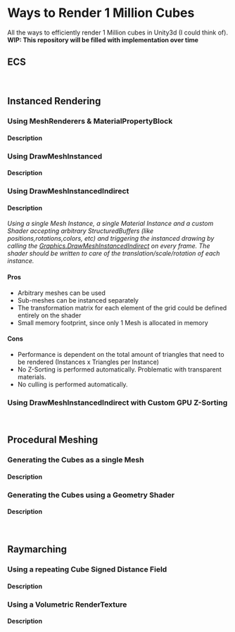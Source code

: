# Ways to Render 1 Million Cubes
All the ways to efficiently render 1 Million cubes in Unity3d (I could think of).
**WIP: This repository will be filled with implementation over time**

## ECS 

<br/>

## Instanced Rendering

### Using MeshRenderers & MaterialPropertyBlock
#### Description

### Using DrawMeshInstanced
#### Description

### Using DrawMeshInstancedIndirect
#### Description
_Using a single Mesh Instance, a single Material Instance and a custom Shader accepting arbitrary StructuredBuffers (like positions,rotations,colors, etc) and triggering the instanced drawing by calling the [Graphics.DrawMeshInstancedIndirect](https://docs.unity3d.com/ScriptReference/Graphics.DrawMeshInstancedIndirect.html) on every frame. The shader should be written to care of the translation/scale/rotation of each instance._
#### Pros
* Arbitrary meshes can be used
* Sub-meshes can be instanced separately
* The transformation matrix for each element of the grid could be defined entirely on the shader
* Small memory footprint, since only 1 Mesh is allocated in memory
#### Cons
* Performance is dependent on the total amount of triangles that need to be rendered (Instances x Triangles per Instance)
* No Z-Sorting is performed automatically. Problematic with transparent materials.
* No culling is performed automatically.

### Using DrawMeshInstancedIndirect with Custom GPU Z-Sorting
<br/>

## Procedural Meshing

### Generating the Cubes as a single Mesh
#### Description
### Generating the Cubes using a Geometry Shader
#### Description


<br/>

## Raymarching

### Using a repeating Cube Signed Distance Field
#### Description
### Using a Volumetric RenderTexture
#### Description

